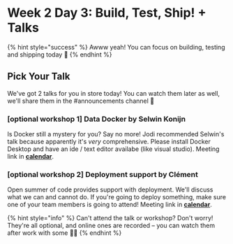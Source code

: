 # Week 2 Day 3: Build, Test, Ship! + Talks

{% hint style="success" %}
Awww yeah! You can focus on building, testing and shipping today 🥳
{% endhint %}

## Pick Your Talk

We've got 2 talks for you in store today! You can watch them later as well, we'll share them in the #announcements channel 🥳

### \[optional workshop 1] Data Docker by Selwin Konijn

Is Docker still a mystery for you? Say no more! Jodi recommended Selwin's talk because apparently it's _very_ comprehensive. Please install Docker Desktop and have an ide / text editor availabe (like visual studio). Meeting link in [**calendar**](week-1-day-2.md).

### \[optional workshop 2] Deployment support by Clément

Open summer of code provides support with deployment. We'll discuss what we can and cannot do. If you're going to deploy something, make sure one of your team members is going to attend! Meeting link in [**calendar**](week-1-day-2.md).

{% hint style="info" %}
Can't attend the talk or workshop? Don't worry! They're all optional, and online ones are recorded – you can watch them after work with some 🍿🥤
{% endhint %}
